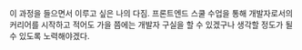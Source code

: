 이 과정을 들으면서 이루고 싶은 나의 다짐.
프론트엔드 스쿨 수업을 통해 개발자로서의 커리어를 시작하고
적어도 가을 쯤에는 개발자 구실을 할 수 있겠구나 생각할 정도가 될 수 있도록
노력해야겠다. 
